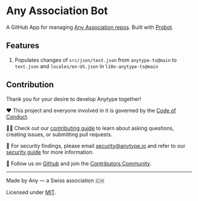 # Any Association Bot

A GitHub App for managing [Any Association repos](https://github.com/anyproto). Built with [Probot](https://github.com/probot/probot).

## Features
1. Populates changes of `src/json/text.json` from `anytype-ts@main` to `text.json` and `locales/en-US.json` in `l10n-anytype-ts@main`

## Contribution
Thank you for your desire to develop Anytype together!

❤️ This project and everyone involved in it is governed by the [Code of Conduct](docs/CODE_OF_CONDUCT.md).

🧑‍💻 Check out our [contributing guide](docs/CONTRIBUTING.md) to learn about asking questions, creating issues, or submitting pull requests.

🫢 For security findings, please email [security@anytype.io](mailto:security@anytype.io) and refer to our [security guide](docs/SECURITY.md) for more information.

🤝 Follow us on [Github](https://github.com/anyproto) and join the [Contributors Community](https://github.com/orgs/anyproto/discussions).

---
Made by Any — a Swiss association 🇨🇭

Licensed under [MIT](./LICENSE.md).
